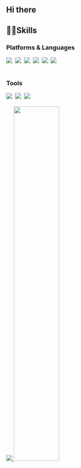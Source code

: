 ## Hi there

<h2 style="text-decoration: none;">👊🏿Skills</h2>
<h3>Platforms & Languages</h3>
<div>
  <img src="https://img.shields.io/badge/Spring-6DB33F?style=flat-square&logo=Spring&logoColor=white"/>&nbsp
  <img src="https://img.shields.io/badge/JavaScrpit-F7DF1E?style=flat-square&logo=JavaScript&logoColor=white"/>&nbsp
  <img src="https://img.shields.io/badge/Vue.js-4FC08D?style=flat-square&logo=Vue.js&logoColor=white"/>&nbsp
  <img src="https://img.shields.io/badge/TailwindCSS-06B6D4?style=flat-square&logo=tailwindcss&logoColor=white"/>&nbsp
  <img src="https://img.shields.io/badge/MySQL-4479A1?style=flat-square&logo=MySQL&logoColor=white"/>&nbsp
  <img src="https://img.shields.io/badge/Python-3776AB?style=flat-square&logo=Python&logoColor=white"/>&nbsp
</div>
<br/>

<h3>Tools</h3>
<div>
  <img src="https://img.shields.io/badge/IntelliJ IDEA-000000?style=flat-square&logo=intellijidea&logoColor=white"/>&nbsp
  <img src="https://img.shields.io/badge/Git-F05032?style=flat-square&logo=Git&logoColor=white"/>&nbsp
  <img src="https://img.shields.io/badge/Jira-0052CC?style=flat-square&logo=Jira&logoColor=white"/>&nbsp
</div>

<br/>

<a href="s">
  <img src="https://github-readme-stats.vercel.app/api/top-langs/?username=Yongjooon&exclude_repo=dkssud8150.github.io&layout=compact&theme=dark" />
</a>
<a href="s">
  <img src="https://raw.githubusercontent.com/Yongjooon/github-stats-transparent/output/generated/languages.svg" width="49.2%" />
</a>
<!--
**Yongjooon/Yongjooon** is a ✨ _special_ ✨ repository because its `README.md` (this file) appears on your GitHub profile.

Here are some ideas to get you started:

- 🔭 I’m currently working on ...
- 🌱 I’m currently learning ...
- 👯 I’m looking to collaborate on ...
- 🤔 I’m looking for help with ...
- 💬 Ask me about ...
- 📫 How to reach me: ...
- 😄 Pronouns: ...
- ⚡ Fun fact: ...
-->
